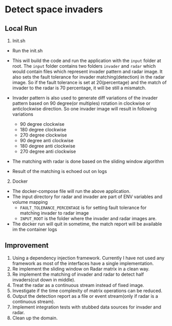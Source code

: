 # Detect space invaders

## Local Run
1. Init.sh
 * Run the init.sh
 * This will build the code and run the application with the `input` folder at root.
   The `input` folder contains two folders `invader` and `radar` which would contain
   files which represent invader pattern and radar image. It also sets the 
   fault tolerance for invader matching(detection) in the radar image.
   So if the fault tolerance is set at 20(percentage) and the match of invader to the radar is
   70 percentage, it will be still a mismatch.
 * Invader pattern is also used to generate diff variations of the invader pattern based on 90 degree(or multiples)
   rotation in clockwise or anticlockwise direction. So one invader image will result in following variations
    * 90 degree clockwise
    * 180 degree clockwise
    * 270 degree clockwise
    * 90 degree anti clockwise
    * 180 degree anti clockwise
    * 270 degree anti clockwise

 * The matching with radar is done based on the sliding window algorithm
   
 * Result of the matching is echoed out on logs
2. Docker
 * The docker-compose file will run the above application.
 * The input directory for radar and invader are part of ENV variables and volume mapping
   * `FAULT_TOLERANCE_PERCENTAGE` is for setting fault tolerance for matching invader to radar image
   *  `INPUT_ROOT` is the folder where the invader and radar images are.
 * The docker run will quit in sometime, the match report will be available im the container logs 

## Improvement
1. Using a dependency injection framework. Currently I have not used any framework as most of the interfaces have
   a single implementation.
2. Re implement the sliding window on Radar matrix in a clean way.
3. Re implement the matching of invader and radar to detect half invaders(cut down in middle).
4. Treat the radar as a continuous stream instead of fixed image.
5. Investigate if the time complexity of matrix operations can be reduced.
6. Output the detection report as a file or event stream(only if radar is a continuous stream).
7. Implement integration tests with stubbed data sources for invader and radar.
8. Clean up the domain.


